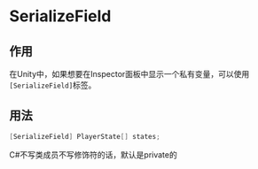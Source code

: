 # SerializeField

## 作用

在Unity中，如果想要在Inspector面板中显示一个私有变量，可以使用`[SerializeField]`标签。

## 用法

```c#
[SerializeField] PlayerState[] states;
```

C#不写类成员不写修饰符的话，默认是private的